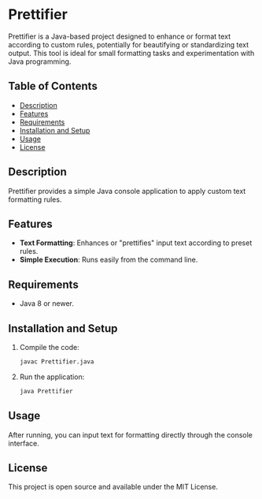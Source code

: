 # Prettifier

Prettifier is a Java-based project designed to enhance or format text according to custom rules, potentially for beautifying or standardizing text output. This tool is ideal for small formatting tasks and experimentation with Java programming.

## Table of Contents

- [Description](#description)
- [Features](#features)
- [Requirements](#requirements)
- [Installation and Setup](#installation-and-setup)
- [Usage](#usage)
- [License](#license)

## Description

Prettifier provides a simple Java console application to apply custom text formatting rules.

## Features

- **Text Formatting**: Enhances or "prettifies" input text according to preset rules.
- **Simple Execution**: Runs easily from the command line.

## Requirements

- Java 8 or newer.

## Installation and Setup

1. Compile the code:

    ```bash
    javac Prettifier.java
    ```

2. Run the application:

    ```bash
    java Prettifier
    ```

## Usage

After running, you can input text for formatting directly through the console interface.

## License

This project is open source and available under the MIT License.
